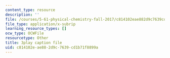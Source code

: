 ```yaml
---
content_type: resource
description: ''
file: /courses/5-61-physical-chemistry-fall-2017/c814102eae882d9c7639cd1b71f8899a_Z0ALwCckM24.srt
file_type: application/x-subrip
learning_resource_types: []
ocw_type: OCWFile
resourcetype: Other
title: 3play caption file
uid: c814102e-ae88-2d9c-7639-cd1b71f8899a
---
```

